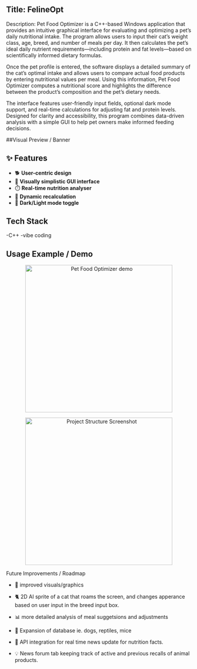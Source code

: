 ## Title: FelineOpt

Description: 
Pet Food Optimizer is a C++-based Windows application that provides an intuitive graphical interface for evaluating and optimizing a pet’s daily nutritional intake. The program allows users to input their cat’s weight class, age, breed, and number of meals per day. It then calculates the pet’s ideal daily nutrient requirements—including protein and fat levels—based on scientifically informed dietary formulas.

Once the pet profile is entered, the software displays a detailed summary of the cat’s optimal intake and allows users to compare actual food products by entering nutritional values per meal. Using this information, Pet Food Optimizer computes a nutritional score and highlights the difference between the product’s composition and the pet’s dietary needs.

The interface features user-friendly input fields, optional dark mode support, and real-time calculations for adjusting fat and protein levels. Designed for clarity and accessibility, this program combines data-driven analysis with a simple GUI to help pet owners make informed feeding decisions.

##Visual Preview / Banner

## ✨ Features  
- 🐕 **User-centric design**  
- 🧩 **Visually simplistic GUI interface**  
- ⏱️ **Real-time nutrition analyser**  
- 🔁 **Dynamic recalculation**  
- 🌙 **Dark/Light mode toggle**  


## Tech Stack 
-C++
-vibe coding

## Usage Example / Demo

<p align="center">
  <img src="https://github.com/user-attachments/assets/bea4c3ed-771d-4992-94c9-eb6ac33ccfd5" alt="Pet Food Optimizer demo" width="400">
</p>

<p align="center">
  <img src="https://github.com/user-attachments/assets/562b3444-285f-4353-946e-fe83a24a68f2" alt="Project Structure Screenshot" width="400">
</p>


Future Improvements / Roadmap

- 🎨 improved visuals/graphics 

- 🐈 2D AI sprite of a cat that roams the screen, and changes apperance based on user input in the breed input box.

- 📊 more detailed analysis of meal suggetsions and adjustments

- 🐍 Expansion of database ie. dogs, reptiles, mice 

- 📰 API integration for real time news update for nutrition facts.

- 💡 News forum tab keeping track of active and previous recalls of animal products.
